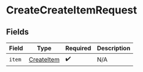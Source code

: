 # CreateCreateItemRequest


## Fields

| Field                                           | Type                                            | Required                                        | Description                                     |
| ----------------------------------------------- | ----------------------------------------------- | ----------------------------------------------- | ----------------------------------------------- |
| `item`                                          | [CreateItem](../../models/shared/createitem.md) | :heavy_check_mark:                              | N/A                                             |